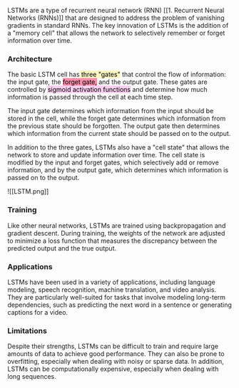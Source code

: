 LSTMs are a type of recurrent neural network (RNN) [[1. Recurrent Neural Networks (RNNs)]] that are designed to address the problem of vanishing gradients in standard RNNs. The key innovation of LSTMs is the addition of a "memory cell" that allows the network to selectively remember or forget information over time.

### Architecture

The basic LSTM cell has<mark style="background: #FFF3A3A6;"> three "gates"</mark> that control the flow of information: the input gate, the <mark style="background: #FF5582A6;">forget gate,</mark> and the output gate. These gates are controlled by <mark style="background: #FFB8EBA6;">sigmoid activation functions</mark> and determine how much information is passed through the cell at each time step.

The input gate determines which information from the input should be stored in the cell, while the forget gate determines which information from the previous state should be forgotten. The output gate then determines which information from the current state should be passed on to the output.

In addition to the three gates, LSTMs also have a "cell state" that allows the network to store and update information over time. The cell state is modified by the input and forget gates, which selectively add or remove information, and by the output gate, which determines which information is passed on to the output.

![[LSTM.png]]

### Training

Like other neural networks, LSTMs are trained using backpropagation and gradient descent. During training, the weights of the network are adjusted to minimize a loss function that measures the discrepancy between the predicted output and the true output.

### Applications

LSTMs have been used in a variety of applications, including language modeling, speech recognition, machine translation, and video analysis. They are particularly well-suited for tasks that involve modeling long-term dependencies, such as predicting the next word in a sentence or generating captions for a video.

### Limitations

Despite their strengths, LSTMs can be difficult to train and require large amounts of data to achieve good performance. They can also be prone to overfitting, especially when dealing with noisy or sparse data. In addition, LSTMs can be computationally expensive, especially when dealing with long sequences.
